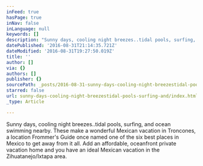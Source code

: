 ```yaml
---
inFeed: true
hasPage: true
inNav: false
inLanguage: null
keywords: []
description: "Sunny days, cooling night breezes..tidal pools, surfing, and ocean swimming nearby. These make a wonderful Mexican vacation in Troncones, a location Frommer's \_\_Guide once named one of the six best places in Mexico to get away from it all. Add an affordable, oceanfront private vacation home and you have an ideal Mexican vacation in the \_\_Zihuatanejo/Ixtapa area."
datePublished: '2016-08-31T21:14:35.721Z'
dateModified: '2016-08-31T19:27:50.019Z'
title: ''
author: []
via: {}
authors: []
publisher: {}
sourcePath: _posts/2016-08-31-sunny-days-cooling-night-breezestidal-pools-surfing-and.md
starred: false
url: sunny-days-cooling-night-breezestidal-pools-surfing-and/index.html
_type: Article

---
```

Sunny days, cooling night breezes..tidal pools, surfing, and ocean swimming nearby. These make a wonderful Mexican vacation in Troncones, a location Frommer's   Guide once named one of the six best places in Mexico to get away from it all. Add an affordable, oceanfront private vacation home and you have an ideal Mexican vacation in the   Zihuatanejo/Ixtapa area.
